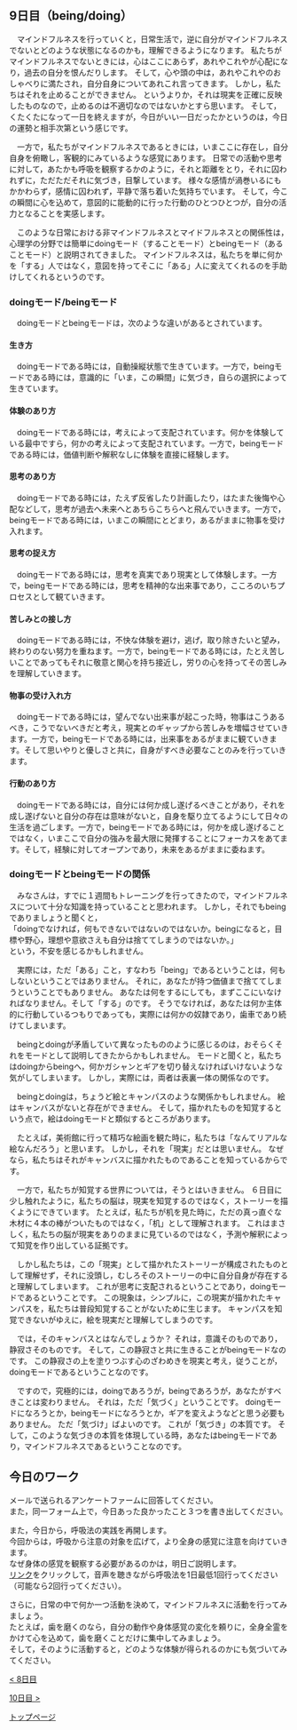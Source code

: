 ## 9日目（being/doing）


　マインドフルネスを行っていくと，日常生活で，逆に自分がマインドフルネスでないとどのような状態になるのかも，理解できるようになります。
私たちがマインドフルネスでないときには，心はここにあらず，あれやこれやが心配になり，過去の自分を恨んだりします。
そして，心や頭の中は，あれやこれやのおしゃべりに満たされ，自分自身についてあれこれ言ってきます。
しかし，私たちはそれを止めることができません。
というよりか，それは現実を正確に反映したものなので，止めるのは不適切なのではないかとすら思います。
そして，くたくたになって一日を終えますが，今日がいい一日だったかというのは，今日の運勢と相手次第という感じです。


　一方で，私たちがマインドフルネスであるときには，いまここに存在し，自分自身を俯瞰し，客観的にみているような感覚にあります。
日常での活動や思考に対して，あたかも呼吸を観察するかのように，それと距離をとり，それに囚われずに，ただただそれに気づき，目撃しています。
様々な感情が渦巻いるにもかかわらず，感情に囚われず，平静で落ち着いた気持ちでいます。
そして，今この瞬間に心を込めて，意図的に能動的に行った行動のひとつひとつが，自分の活力となることを実感します。


　このような日常における非マインドフルネスとマイドフルネスとの関係性は，心理学の分野では簡単にdoingモード（することモード）とbeingモード（あることモード）と説明されてきました。
マインドフルネスは，私たちを単に何かを「する」人ではなく，意図を持ってそこに「ある」人に変えてくれるのを手助けしてくれるというのです。


### doingモード/beingモード


　doingモードとbeingモードは，次のような違いがあるとされています。

#### 生き方
　doingモードである時には，自動操縦状態で生きています。一方で，beingモードである時には，意識的に「いま，この瞬間」に気づき，自らの選択によって生きています。

#### 体験のあり方
　doingモードである時には，考えによって支配されています。何かを体験している最中ですら，何かの考えによって支配されています。一方で，beingモードである時には，価値判断や解釈なしに体験を直接に経験します。

#### 思考のあり方
　doingモードである時には，たえず反省したり計画したり，はたまた後悔や心配などして，思考が過去へ未来へとあちらこちらへと飛んでいきます。一方で，beingモードである時には，いまこの瞬間にとどまり，あるがままに物事を受け入れます。

#### 思考の捉え方
　doingモードである時には，思考を真実であり現実として体験します。一方で，beingモードである時には，思考を精神的な出来事であり，こころのいちプロセスとして観ていきます。

#### 苦しみとの接し方
　doingモードである時には，不快な体験を避け，逃げ，取り除きたいと望み，終わりのない努力を重ねます。一方で，beingモードである時には，たとえ苦しいことであってもそれに敬意と関心を持ち接近し，労りの心を持ってその苦しみを理解していきます。

#### 物事の受け入れ方
　doingモードである時には，望んでない出来事が起こった時，物事はこうあるべき，こうでないべきだと考え，現実とのギャップから苦しみを増幅させていきます。一方で，beingモードである時には，出来事をあるがままに観ていきます。そして思いやりと優しさと共に，自身がすべき必要なことのみを行っていきます。

#### 行動のあり方
　doingモードである時には，自分には何か成し遂げるべきことがあり，それを成し遂げないと自分の存在は意味がないと，自身を駆り立てるようにして日々の生活を過ごします。一方で，beingモードである時には，何かを成し遂げることではなく，いまここで自分の強みを最大限に発揮することにフォーカスをあてます。そして，経験に対してオープンであり，未来をあるがままに委ねます。


### doingモードとbeingモードの関係

　みなさんは，すでに１週間もトレーニングを行ってきたので，マインドフルネスについて十分な知識を持っていることと思われます。
しかし，それでもbeingでありましょうと聞くと，  
「doingでなければ，何もできないではないのではないか。beingになると，目標や野心，理想や意欲さえも自分は捨ててしまうのではないか。」  
という，不安を感じるかもしれません。


　実際には，ただ「ある」こと，すなわち「being」であるということは，何もしないということではありません。
それに，あなたが持つ価値まで捨ててしまうということでもありません。
あなたは何をするにしても，まずここにいなければなりません。そして「する」のです。
そうでなければ，あなたは何か主体的に行動しているつもりであっても，実際には何かの奴隷であり，歯車であり続けてしまいます。


　beingとdoingが矛盾していて異なったもののように感じるのは，おそらくそれをモードとして説明してきたからかもしれません。
モードと聞くと，私たちはdoingからbeingへ，何かガシャンとギアを切り替えなければいけないような気がしてしまいます。
しかし，実際には，両者は表裏一体の関係なのです。


　beingとdoingは，ちょうど絵とキャンパスのような関係かもしれません。
絵はキャンバスがないと存在ができません。
そして，描かれたものを知覚するという点で，絵はdoingモードと類似するところがあります。


　たとえば，美術館に行って精巧な絵画を観た時に，私たちは「なんてリアルな絵なんだろう」と思います。
しかし，それを「現実」だとは思いません。
なぜなら，私たちはそれがキャンバスに描かれたものであることを知っているからです。

　一方で，私たちが知覚する世界については，そうとはいきません。
６日目に少し触れたように，私たちの脳は，現実を知覚するのではなく，ストーリーを描くようにできています。
たとえば，私たちが机を見た時に，ただの真っ直ぐな木材に４本の棒がついたものではなく，「机」として理解されます。
これはまさしく，私たちの脳が現実をありのままに見ているのではなく，予測や解釈によって知覚を作り出している証拠です。


　しかし私たちは，この「現実」として描かれたストーリーが構成されたものとして理解せず，それに没頭し，むしろそのストーリーの中に自分自身が存在すると理解してしまいます。
これが思考に支配されるということであり，doingモードであるということです。
この現象は，シンプルに，この現実が描かれたキャンパスを，私たちは普段知覚することがないために生じます。
キャンパスを知覚できないがゆえに，絵を現実だと理解してしまうのです。


　では，そのキャンバスとはなんでしょうか？
それは，意識そのものであり，静寂さそのものです。
そして，この静寂さと共に生きることがbeingモードなのです。
この静寂さの上を塗りつぶす心のざわめきを現実と考え，従うことが，doingモードであるということなのです。


　ですので，究極的には，doingであろうが，beingであろうが，あなたがすべきことは変わりません。
それは，ただ「気づく」ということです。
doingモードになろうとか，beingモードになろうとか，ギアを変えようなどと思う必要もありません。
ただ「気づけ」ばよいのです。
これが「気づき」の本質です。
そして，このような気づきの本質を体現している時，あなたはbeingモードであり，マインドフルネスであるということなのです。

## 今日のワーク

メールで送られるアンケートファームに回答してください。  
また，同一フォーム上で，今日あった良かったこと３つを書き出してください。  

また，今日から，呼吸法の実践を再開します。  
今回からは，呼吸から注意の対象を広げて，より全身の感覚に注意を向けていきます。  
なぜ身体の感覚を観察する必要があるのかは，明日ご説明します。  
[リンク](https://drive.google.com/file/d/1SFP04WiyVmNZsvAPtI5fivXyWSsT6aVa/view?usp=sharing)をクリックして，音声を聴きながら呼吸法を1日最低1回行ってください（可能なら2回行ってください）。  

さらに，日常の中で何か一つ活動を決めて，マインドフルネスに活動を行ってみましょう。  
たとえば，歯を磨くのなら，自分の動作や身体感覚の変化を頼りに，全身全霊をかけて心を込めて，歯を磨くことだけに集中してみましょう。  
そして，そのように活動すると，どのような体験が得られるのかにも気づいてみてください。


[< 8日目](https://hogishima.github.io/mfcbt/program/day8)

[10日目 >](https://hogishima.github.io/mfcbt/program/day10)

[トップページ](https://hogishima.github.io/mfcbt/)

